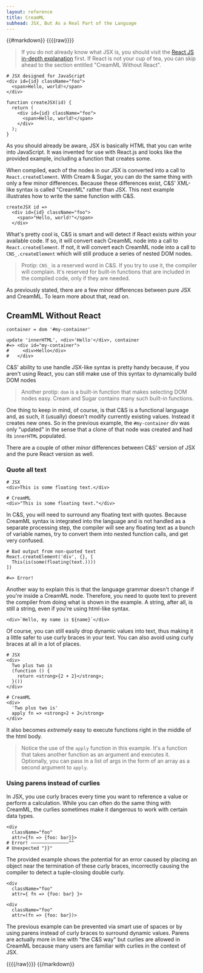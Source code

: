 ```yaml
---
layout: reference
title: CreamML
subhead: JSX, But As a Real Part of the Language
---
```


{{#markdown}}
{{{{raw}}}}

> If you do not already know what JSX is, you should visit the [React JS in-depth explanation](https://facebook.github.io/react/docs/jsx-in-depth.html) first. If React is not your cup of tea, you can skip ahead to the section entitled "CreamML Without React".

```
# JSX designed for JavaScript
<div id={id} className="foo">
  <span>Hello, world!</span>
</div>

function createJSX(id) {
  return (
    <div id={id} className="foo">
      <span>Hello, world!</span>
    </div>
  );
}
```

As you should already be aware, JSX is basically HTML that you can write into JavaScript. It was invented for use with React.js and looks like the provided example, including a function that creates some.

When compiled, each of the nodes in our JSX is converted into a call to `React.createElement`. With Cream & Sugar, you can do the same thing with only a few minor differences. Because these differences exist, C&S' XML-like syntax is called "CreamML" rather than JSX. This next example illustrates how to write the same function with C&S.

```
createJSX id =>
  <div id={id} className="foo">
    <span>"Hello, world!"</span>
  </div>
```

What's pretty cool is, C&S is smart and will detect if React exists within your available code. If so, it will convert each CreamML node into a call to `React.createElement`. If not, it will convert each CreamML node into a call to `CNS_.createElement` which will still produce a series of nested DOM nodes.

> Protip: `CNS_` is a reserved word in C&S. If you try to use it, the
compiler will complain. It's reserved for built-in functions that are included
in the compiled code, only if they are needed.

As previously stated, there are a few minor differences between pure JSX and CreamML. To learn more about that, read on.

## CreamML Without React

```
container = dom '#my-container'

update 'innerHTML', <div>'Hello'</div>, container
#=> <div id="my-container">
#     <div>Hello</div>
#   </div>
```

C&S' ability to use handle JSX-like syntax is pretty handy because, if you aren't using React, you can still make use of this syntax to dynamically build DOM nodes

> Another protip: `dom` is a built-in function that makes selecting DOM nodes
easy. Cream and Sugar contains many such built-in functions.

One thing to keep in mind, of course, is that C&S is a functional language and,
as such, it (usually) doesn't modify currently existing values. Instead it creates new
ones. So in the previous example, the `#my-container` div was only "updated"
in the sense that a clone of that node was created and had its `innerHTML`
populated.

There are a couple of other _minor_ differences between C&S' version of JSX
and the pure React version as well.

### Quote all text

```
# JSX
<div>This is some floating text.</div>

# CreamML
<div>"This is some floating text."</div>
```

In C&S, you will need to surround any floating text with quotes. Because
CreamML syntax is integrated into the language and is not handled as a
separate processing step, the compiler will see any floating text as a bunch of
variable names, try to convert them into nested function calls, and get very
confused.

```
# Bad output from non-quoted text
React.createElement('div', {}, [
  This(is(some(floating(text.))))
])

#=> Error!
```

Another way to explain this is that the language grammar doesn't change
if you're inside a CreamML node. Therefore, you need to quote text to prevent the compiler from doing what is shown in the example. A string, after all, is still a string, even if you're using html-like syntax.

```
<div>`Hello, my name is ${name}`</div>
```

Of course, you can still easily drop dynamic values into text, thus making it a little safer to use curly braces in your text. You can also avoid using curly braces at all in a lot of places.

```
# JSX
<div>
  Two plus two is
  (function () {
    return <strong>{2 + 2}</strong>;
  }())
</div>

# CreamML
<div>
  'Two plus two is'
  apply fn => <strong>2 + 2</strong>
</div>
```

It also becomes _extremely_ easy to execute functions right in the middle
of the html body.

> Notice the use of the `apply` function in this example. It's a function that takes
another function as an argument and executes it. Optionally, you can pass in
a list of args in the form of an array as a second argument to `apply`.

### Using parens instead of curlies

In JSX, you use curly braces every time you want to reference a value or perform a calculation. While you can often do the same thing with CreamML, the curlies sometimes make it dangerous to work with certain data types.

```
<div
  className="foo"
  attr={fn => {foo: bar}}>
# Error! ––––––––––––––^^
# Unexpected "}}"
```

The provided example shows the potential for an error caused by placing an object near the termination of these curly braces, incorrectly causing the compiler to detect a tuple-closing double curly.

```
<div
  className="foo"
  attr={ fn => {foo: bar} }>

<div
  className="foo"
  attr=(fn => {foo: bar})>
```

The previous example can be prevented via smart use of spaces or by using parens instead of curly braces to surround dynamic values. Parens are actually more in line with "the C&S way" but curlies are allowed in CreamML because many users are familiar with curlies in the context of JSX.

{{{{/raw}}}}
{{/markdown}}
